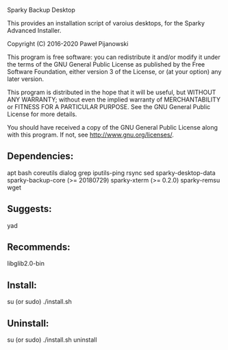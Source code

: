 Sparky Backup Desktop

This provides an installation script of varoius desktops, for the Sparky Advanced Installer.

Copyright (C) 2016-2020 Paweł Pijanowski

This program is free software: you can redistribute it and/or modify
it under the terms of the GNU General Public License as published by
the Free Software Foundation, either version 3 of the License, or
(at your option) any later version.

This program is distributed in the hope that it will be useful,
but WITHOUT ANY WARRANTY; without even the implied warranty of
MERCHANTABILITY or FITNESS FOR A PARTICULAR PURPOSE.  See the
GNU General Public License for more details.

You should have received a copy of the GNU General Public License
along with this program.  If not, see <http://www.gnu.org/licenses/>.

Dependencies:
---------------
apt
bash
coreutils
dialog
grep
iputils-ping
rsync
sed
sparky-desktop-data
sparky-backup-core (>= 20180729)
sparky-xterm (>= 0.2.0)
sparky-remsu
wget

Suggests:
-------------
yad

Recommends:
-------------
libglib2.0-bin

Install:
-------------
su (or sudo) 
./install.sh

Uninstall:
-------------
su (or sudo)
./install.sh uninstall
